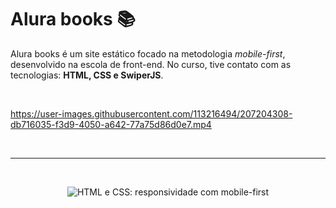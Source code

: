 # Alura books 📚

Alura books é um site estático focado na metodologia *mobile-first*, desenvolvido na escola de front-end. No curso, tive contato com as tecnologias:
**HTML, CSS e SwiperJS**. 

<br> 

https://user-images.githubusercontent.com/113216494/207204308-db716035-f3d9-4050-a642-77a75d86d0e7.mp4

<br>
<hr />
<br>

<p align="center"> <img src="https://imgur.com/Hy6t2jH.png" alt="HTML e CSS: responsividade com mobile-first"> </p> <br> 
